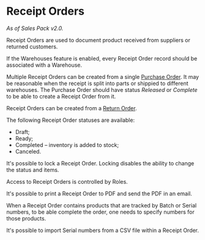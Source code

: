 # Receipt Orders

*As of Sales Pack v2.0.*

Receipt Orders are used to document product received from suppliers or returned customers.

If the Warehouses feature is enabled, every Receipt Order record should be associated with a Warehouse.

Multiple Receipt Orders can be created from a single [Purchase Order](purchase-orders.md). It may be reasonable when the receipt is split into parts or shippied to different warehouses. The Purchase Order should have status *Released* or *Complete* to be able to create a Receipt Order from it.

Receipt Orders can be created from a [Return Order](return-orders.md).

The following Receipt Order statuses are available:

* Draft;
* Ready;
* Completed – inventory is added to stock;
* Canceled.

It's possible to lock a Receipt Order. Locking disables the ability to change the status and items.

Access to Receipt Orders is controlled by Roles.

It's possible to print a Receipt Order to PDF and send the PDF in an email.

When a Receipt Order contains products that are tracked by Batch or Serial numbers, to be able complete the order, one needs to specify numbers for those products.

It's possible to import Serial numbers from a CSV file within a Receipt Order.
